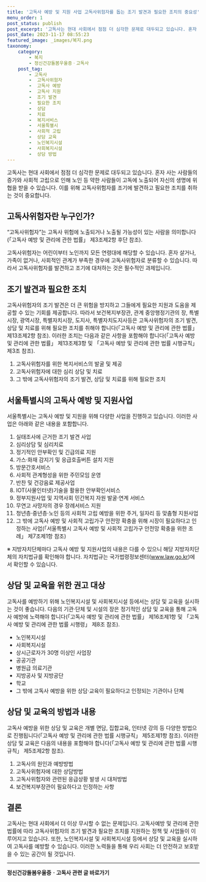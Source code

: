 ```yaml
---
title: '고독사 예방 및 지원 사업 고독사위험자를 돕는 조기 발견과 필요한 조치의 중요성'
menu_order: 1
post_status: publish
post_excerpt: '고독사는 현대 사회에서 점점 더 심각한 문제로 대두되고 있습니다. 혼자 사는 사람들의 증가와 사회적 고립으로 인해 노인 등 약한 사람들이 고독에 노출되어 자신의 생명에 위협을 받을 수 있습니다. 이를 위해 고독사위험자를 조기에 발견하고 필요한 조치를 취하는 것이 중요합니다.'
post_date: 2023-11-17 08:55:23
featured_image: _images/복지.png
taxonomy:
    category:
        - 복지
        - 정신건강돌봄우울증ㆍ고독사
    post_tag:
        - 고독사
        -  고독사위험자
        -  고독사 예방
        -  고독사 지원
        -  조기 발견
        -  필요한 조치
        -  상담
        -  치료
        -  복지서비스
        -  서울특별시
        -  사회적 고립
        -  상담 교육
        -  노인복지시설
        -  사회복지시설
        -  상담 방법
---
```



고독사는 현대 사회에서 점점 더 심각한 문제로 대두되고 있습니다. 혼자 사는 사람들의 증가와 사회적 고립으로 인해 노인 등 약한 사람들이 고독에 노출되어 자신의 생명에 위협을 받을 수 있습니다. 이를 위해 고독사위험자를 조기에 발견하고 필요한 조치를 취하는 것이 중요합니다.

## 고독사위험자란 누구인가?

“고독사위험자”는 고독사 위험에 노출되거나 노출될 가능성이 있는 사람을 의미합니다(「고독사 예방 및 관리에 관한 법률」 제3조제2항 후단 참조). 

고독사위험자는 어린이부터 노인까지 모든 연령대에 해당할 수 있습니다. 혼자 살거나, 가족이 없거나, 사회적인 관계가 부족한 경우에 고독사위험자로 분류할 수 있습니다. 따라서 고독사위험자를 발견하고 조기에 대처하는 것은 필수적인 과제입니다.

## 조기 발견과 필요한 조치

고독사위험자의 조기 발견은 더 큰 위험을 방지하고 그들에게 필요한 지원과 도움을 제공할 수 있는 기회를 제공합니다. 따라서 보건복지부장관, 관계 중앙행정기관의 장, 특별시장, 광역시장, 특별자치시장, 도지사, 특별자치도지사등은 고독사위험자의 조기 발견, 상담 및 치료를 위해 필요한 조치를 취해야 합니다(「고독사 예방 및 관리에 관한 법률」 제13조제2항 참조). 이러한 조치는 다음과 같은 사항을 포함해야 합니다(「고독사 예방 및 관리에 관한 법률」 제13조제3항 및 「고독사 예방 및 관리에 관한 법률 시행규칙」 제3조 참조).

1. 고독사위험자를 위한 복지서비스의 발굴 및 제공
2. 고독사위험자에 대한 심리 상담 및 치료
3. 그 밖에 고독사위험자의 조기 발견, 상담 및 치료를 위해 필요한 조치


## 서울특별시의 고독사 예방 및 지원사업

서울특별시는 고독사 예방 및 지원을 위해 다양한 사업을 진행하고 있습니다. 이러한 사업은 아래와 같은 내용을 포함합니다.

1. 실태조사에 근거한 조기 발견 사업
2. 심리상담 및 심리치료
3. 정기적인 안부확인 및 긴급의료 지원
4. 가스·화재 감지기 및 응급호출버튼 설치 지원
5. 방문간호서비스
6. 사회적 관계형성을 위한 주민모임 운영
7. 반찬 및 건강음료 제공사업
8. IOT(사물인터넷)기술을 활용한 안부확인서비스
9. 정부지원사업 및 지역사회 민간복지 자원 발굴·연계 서비스
10. 무연고 사망자의 경우 장례서비스 지원
11. 청년층·중년층·노인 등의 사회적 고립 예방을 위한 주거, 일자리 등 맞춤형 지원사업
12. 그 밖에 고독사 예방 및 사회적 고립가구 안전망 확충을 위해 시장이 필요하다고 인정하는 사업(「서울특별시 고독사 예방 및 사회적 고립가구 안전망 확충을 위한 조례」 제7조제1항 참조)

※ 지방자치단체마다 고독사 예방 및 지원사업의 내용은 다를 수 있으니 해당 지방자치단체의 자치법규를 확인해야 합니다. 자치법규는 국가법령정보센터(www.law.go.kr)에서 확인할 수 있습니다.


## 상담 및 교육을 위한 권고 대상

고독사를 예방하기 위해 노인복지시설 및 사회복지시설 등에서는 상담 및 교육을 실시하는 것이 좋습니다. 다음의 기관·단체 및 시설의 장은 정기적인 상담 및 교육을 통해 고독사 예방에 노력해야 합니다(「고독사 예방 및 관리에 관한 법률」 제16조제1항 및 「고독사 예방 및 관리에 관한 법률 시행령」 제8조 참조).

- 노인복지시설
- 사회복지시설
- 상시근로자가 30명 이상인 사업장
- 공공기관
- 병원급 의료기관
- 지방공사 및 지방공단
- 학교
- 그 밖에 고독사 예방을 위한 상담·교육이 필요하다고 인정되는 기관이나 단체

## 상담 및 교육의 방법과 내용

고독사 예방을 위한 상담 및 교육은 개별 면담, 집합교육, 인터넷 강의 등 다양한 방법으로 진행됩니다(「고독사 예방 및 관리에 관한 법률 시행규칙」 제5조제1항 참조). 이러한 상담 및 교육은 다음의 내용을 포함해야 합니다(「고독사 예방 및 관리에 관한 법률 시행규칙」 제5조제2항 참조).

1. 고독사의 원인과 예방방법
2. 고독사위험자에 대한 상담방법
3. 고독사위험자와 관련된 응급상황 발생 시 대처방법
4. 보건복지부장관이 필요하다고 인정하는 사항

## 결론

고독사는 현대 사회에서 더 이상 무시할 수 없는 문제입니다. 고독사예방 및 관리에 관한 법률에 따라 고독사위험자의 조기 발견과 필요한 조치를 지원하는 정책 및 사업들이 이루어지고 있습니다. 또한, 노인복지시설 및 사회복지시설 등에서 상담 및 교육을 실시하여 고독사를 예방할 수 있습니다. 이러한 노력들을 통해 우리 사회는 더 안전하고 보호받을 수 있는 공간이 될 것입니다.

<!-- wp:separator -->
<hr class="wp-block-separator has-alpha-channel-opacity"/>
<!-- /wp:separator -->

<!-- wp:group {"backgroundColor":"base","layout":{"type":"constrained"}} -->
<div class="wp-block-group has-base-background-color has-background"><!-- wp:paragraph {"align":"center","fontSize":"medium"} -->
<p class="has-text-align-center has-large-font-size"><strong>정신건강돌봄우울증ㆍ고독사 관련 글 바로가기</strong></p>
<!-- /wp:paragraph -->


<!-- wp:latest-posts
{"categories":[{"id":23018,"count":19,"description":"","link":"https://uknowlaw.com/category/%ec%a0%95%ec%8b%a0%ea%b1%b4%ea%b0%95%eb%8f%8c%eb%b4%84%ec%9a%b0%ec%9a%b8%ec%a6%9d%e3%86%8d%ea%b3%a0%eb%8f%85%ec%82%ac/","name":"정신건강돌봄우울증ㆍ고독사","slug":"정신건강돌봄우울증ㆍ고독사","taxonomy":"category","parent":0,"meta":[],"_links":{"self":[{"href":"https://uknowlaw.com/wp-json/wp/v2/categories/23018"}],"collection":[{"href":"https://uknowlaw.com/wp-json/wp/v2/categories"}],"about":[{"href":"https://uknowlaw.com/wp-json/wp/v2/taxonomies/category"}],"wp:post_type":[{"href":"https://uknowlaw.com/wp-json/wp/v2/posts?categories=23018"}],"curies":[{"name":"wp","href":"https://api.w.org/{rel}","templated":true}]}}],"postsToShow":100,"excerptLength":28,"postLayout":"grid","columns":2,"featuredImageAlign":"left","featuredImageSizeSlug":"large","fontSize":"small"} /--></div>
<!-- /wp:group -->